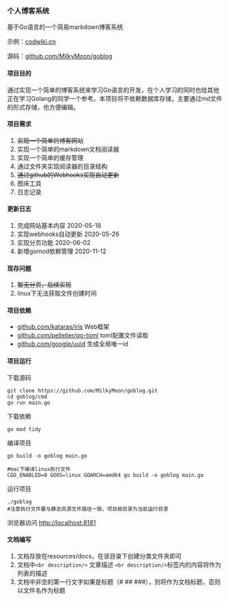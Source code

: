 ### 个人博客系统

基于Go语言的一个简易markdown博客系统 

示例：[codwiki.cn](https://codwiki.cn) 

源码：[github.com/MilkyMoon/goblog](https://github.com/MilkyMoon/goblog)


#### 项目目的
通过实现一个简单的博客系统来学习Go语言的开发，在个人学习的同时也给其他正在学习Golang的同学一个参考。本项目将不依赖数据库存储，主要通过md文件的形式存储，也方便编辑。

#### 项目需求
1. ~~实现一个简单的博客网站~~
2. 实现一个简单的markdown文档阅读器
3. 实现一个简单的缓存管理
4. 通过文件夹实现阅读器的目录结构
5. ~~通过github的Webhooks实现自动更新~~
6. 图床工具
7. 日志记录

#### 更新日志
1. 完成网站基本内容  2020-05-18
2. 实现webhooks自动更新  2020-05-26
3. 实现分页功能  2020-06-02
4. 新增gomod依赖管理 2020-11-12

#### 现存问题
1. ~~暂无分页，后续实现~~
2. linux下无法获取文件创建时间

#### 项目依赖
- [github.com/kataras/iris](https://github.com/kataras/iris) Web框架
- [github.com/pelletier/go-toml](https://github.com/pelletier/go-toml) toml配置文件读取
- [github.com/google/uuid](https://github.com/google/uuid) 生成全局唯一id

#### 项目运行
下载源码
```shell script
git clone https://github.com/MilkyMoon/goblog.git
cd goblog/cmd
go run main.go
```
下载依赖

```shell
go mod tidy
```

编译项目

```shell script
go build -o goblog main.go

#mac下编译linux执行文件
CGO_ENABLED=0 GOOS=linux GOARCH=amd64 go build -o goblog main.go
```
运行项目
```shell script
./goblog
#注意执行文件要与静态资源文件路径一致，项目根目录为当前运行目录
```
浏览器访问
[http://localhost:8181](http://localhost:8181)

#### 文档编写
1. 文档存放在resources/docs，在该目录下创建分类文件夹即可
2. 文档中`<br description/>` 文章描述 `<br description/>`标签内的内容将作为列表的描述
3. 文档中非空的第一行文字如果是标题（# ## ###），则将作为文档标题，否则以文件名作为标题
